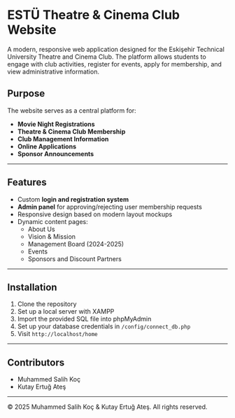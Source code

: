 # ESTÜ Theatre & Cinema Club Website

A modern, responsive web application designed for the Eskişehir Technical University Theatre and Cinema Club. The platform allows students to engage with club activities, register for events, apply for membership, and view administrative information.

##  Purpose
The website serves as a central platform for:
- **Movie Night Registrations**
- **Theatre & Cinema Club Membership**
- **Club Management Information**
- **Online Applications**
- **Sponsor Announcements**

---

##  Features
- Custom **login and registration system**
- **Admin panel** for approving/rejecting user membership requests
- Responsive design based on modern layout mockups
- Dynamic content pages:
  - About Us
  - Vision & Mission
  - Management Board (2024-2025)
  - Events
  - Sponsors and Discount Partners

---

##  Installation
1. Clone the repository
2. Set up a local server with XAMPP
3. Import the provided SQL file into phpMyAdmin
4. Set up your database credentials in `/config/connect_db.php`
5. Visit `http://localhost/home`

---

##  Contributors
- Muhammed Salih Koç
- Kutay Ertuğ Ateş

---

© 2025 Muhammed Salih Koç & Kutay Ertuğ Ateş. All rights reserved.

